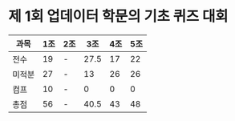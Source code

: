 # 제 1회 업데이터 학문의 기초 퀴즈 대회
|과목|1조|2조|3조|4조|5조|
|---|---|---|---|---|---|
|전수|19|-|27.5|17|22|
|미적분|27|-|13|26|26|
|컴프|10|-|0|0|0|
|총점|56|-|40.5|43|48|
